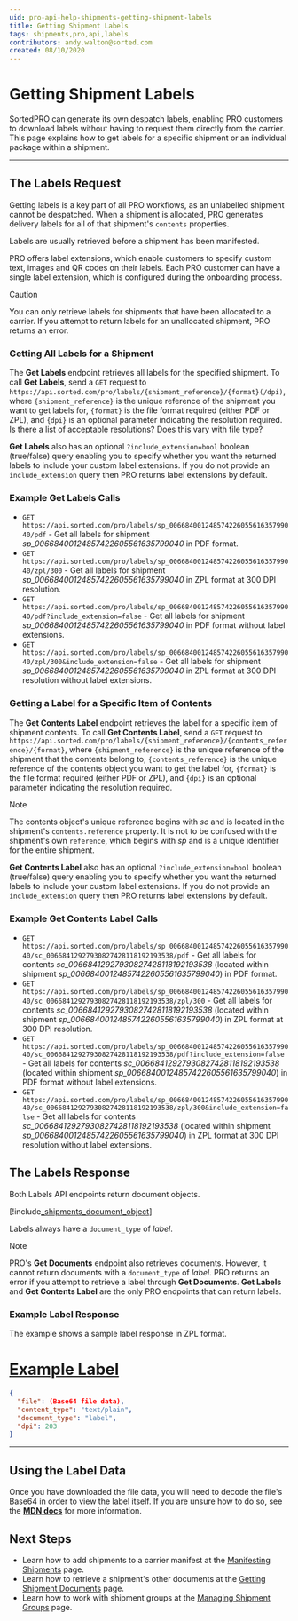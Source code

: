 ```yaml
---
uid: pro-api-help-shipments-getting-shipment-labels
title: Getting Shipment Labels
tags: shipments,pro,api,labels
contributors: andy.walton@sorted.com
created: 08/10/2020
---
```

# Getting Shipment Labels

SortedPRO can generate its own despatch labels, enabling PRO customers to download labels without having to request them directly from the carrier. This page explains how to get labels for a specific shipment or an individual package within a shipment.

---

## The Labels Request

Getting labels is a key part of all PRO workflows, as an unlabelled shipment cannot be despatched. When a shipment is allocated, PRO generates delivery labels for all of that shipment's `contents` properties.

Labels are usually retrieved before a shipment has been manifested.

PRO offers label extensions, which enable customers to specify custom text, images and QR codes on their labels. Each PRO customer can have a single label extension, which is configured during the onboarding process.

> [!CAUTION]
> 
> You can only retrieve labels for shipments that have been allocated to a carrier. If you attempt to return labels for an unallocated shipment, PRO returns an error.

### Getting All Labels for a Shipment

The **Get Labels** endpoint retrieves all labels for the specified shipment. To call **Get Labels**, send a `GET` request to `https://api.sorted.com/pro/labels/{shipment_reference}/{format}(/dpi)`, where `{shipment_reference}` is the unique reference of the shipment you want to get labels for, `{format}` is the file format required (either PDF or ZPL), and `{dpi}` is an optional parameter indicating the resolution required. <span class="highlight">Is there a list of acceptable resolutions? Does this vary with file type?</span>

**Get Labels** also has an optional `?include_extension=bool` boolean (true/false) query enabling you to specify whether you want the returned labels to include your custom label extensions. If you do not provide an `include_extension` query then PRO returns label extensions by default.

### Example Get Labels Calls

* `GET https://api.sorted.com/pro/labels/sp_00668400124857422605561635799040/pdf` - Get all labels for shipment _sp_00668400124857422605561635799040_ in PDF format.
* `GET https://api.sorted.com/pro/labels/sp_00668400124857422605561635799040/zpl/300` - Get all labels for shipment _sp_00668400124857422605561635799040_ in ZPL format at 300 DPI resolution.
* `GET https://api.sorted.com/pro/labels/sp_00668400124857422605561635799040/pdf?include_extension=false` - Get all labels for shipment _sp_00668400124857422605561635799040_ in PDF format without label extensions.
* `GET https://api.sorted.com/pro/labels/sp_00668400124857422605561635799040/zpl/300&include_extension=false` - Get all labels for shipment _sp_00668400124857422605561635799040_ in ZPL format at 300 DPI resolution without label extensions.

### Getting a Label for a Specific Item of Contents

The **Get Contents Label** endpoint retrieves the label for a specific item of shipment contents. To call **Get Contents Label**, send a `GET` request to `https://api.sorted.com/pro/labels/{shipment_reference}/{contents_reference}/{format}`, where `{shipment_reference}` is the unique reference of the shipment that the contents belong to, `{contents_reference}` is the unique reference of the contents object you want to get the label for, `{format}` is the file format required (either PDF or ZPL), and `{dpi}` is an optional parameter indicating the resolution required.

> [!NOTE]
> The contents object's unique reference begins with _sc_ and is located in the shipment's `contents.reference` property. It is not to be confused with the shipment's own `reference`, which begins with _sp_ and is a unique identifier for the entire shipment.

**Get Contents Label** also has an optional `?include_extension=bool` boolean (true/false) query enabling you to specify whether you want the returned labels to include your custom label extensions. If you do not provide an `include_extension` query then PRO returns label extensions by default.

### Example Get Contents Label Calls

* `GET https://api.sorted.com/pro/labels/sp_00668400124857422605561635799040/sc_00668412927930827428118192193538/pdf` - Get all labels for contents _sc_00668412927930827428118192193538_ (located within shipment _sp_00668400124857422605561635799040_) in PDF format. 
* `GET https://api.sorted.com/pro/labels/sp_00668400124857422605561635799040/sc_00668412927930827428118192193538/zpl/300` - Get all labels for contents _sc_00668412927930827428118192193538_ (located within shipment _sp_00668400124857422605561635799040_) in ZPL format at 300 DPI resolution. 
* `GET https://api.sorted.com/pro/labels/sp_00668400124857422605561635799040/sc_00668412927930827428118192193538/pdf?include_extension=false` - Get all labels for contents _sc_00668412927930827428118192193538_ (located within shipment _sp_00668400124857422605561635799040_) in PDF format without label extensions. 
* `GET https://api.sorted.com/pro/labels/sp_00668400124857422605561635799040/sc_00668412927930827428118192193538/zpl/300&include_extension=false` - Get all labels for contents _sc_00668412927930827428118192193538_ (located within shipment _sp_00668400124857422605561635799040_) in ZPL format at 300 DPI resolution without label extensions. 

## The Labels Response

Both Labels API endpoints return document objects. 

[!include[_shipments_document_object](../includes/_shipments_document_object.md)]

Labels always have a `document_type` of _label_.

> [!NOTE]
> PRO's **Get Documents** endpoint also retrieves documents. However, it cannot return documents with a `document_type` of _label_. PRO returns an error if you attempt to retrieve a label through **Get Documents**. **Get Labels** and **Get Contents Label** are the only PRO endpoints that can return labels.

### Example Label Response

The example shows a sample label response in ZPL format.

# [Example Label](#tab/example-label)

```json
{
  "file": (Base64 file data),
  "content_type": "text/plain",
  "document_type": "label",
  "dpi": 203
}
```
---

## Using the Label Data

Once you have downloaded the file data, you will need to decode the file's Base64 in order to view the label itself. If you are unsure how to do so, see the **[MDN docs](https://developer.mozilla.org/en-US/docs/Web/API/WindowBase64/Base64_encoding_and_decoding)** for more information.

## Next Steps

* Learn how to add shipments to a carrier manifest at the [Manifesting Shipments](/pro/api/shipments/manifesting_shipments.html) page.
* Learn how to retrieve a shipment's other documents at the [Getting Shipment Documents](/pro/api/shipments/getting_shipment_documents.html) page.
* Learn how to work with shipment groups at the [Managing Shipment Groups](/pro/api/shipments/managing_shipment_groups.html) page.